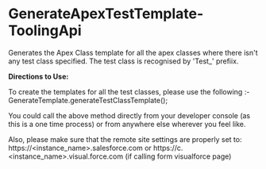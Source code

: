 # GenerateApexTestTemplate-ToolingApi

Generates the Apex Class template for all the apex classes where there isn't any test class specified. The test class is recognised by 'Test_' prefiix. 



<b>Directions to Use:</b>

To create the templates for all the test classes, please use the following :- 
GenerateTemplate.generateTestClassTemplate(); 

You could call the above method directly from your developer console (as this is a one time process) or from anywhere else wherever you feel like. 

Also, please make sure that the remote site settings are properly set to:
https://<instance_name>.salesforce.com
or
https://c.<instance_name>.visual.force.com (if calling form visualforce page)

